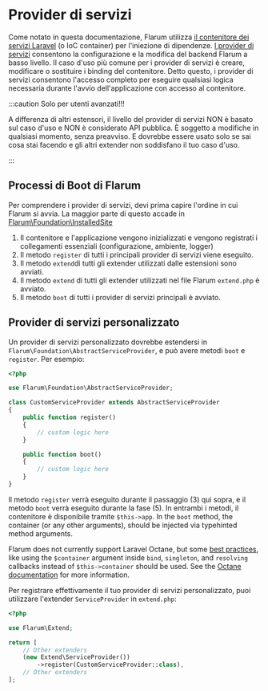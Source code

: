 # Provider di servizi

Come notato in questa documentazione, Flarum utilizza [il contenitore dei servizi Laravel](https://laravel.com/docs/6.x/container) (o IoC container) per l'iniezione di dipendenze. [I provider di servizi](https://laravel.com/docs/6.x/providers) consentono la configurazione e la modifica del backend Flarum a basso livello. Il caso d'uso più comune per i provider di servizi è creare, modificare o sostituire i binding del contenitore. Detto questo, i provider di servizi consentono l'accesso completo per eseguire qualsiasi logica necessaria durante l'avvio dell'applicazione con accesso al contenitore.

:::caution Solo per utenti avanzati!!!

A differenza di altri estensori, il livello del provider di servizi NON è basato sul caso d'uso e NON è considerato API pubblica. È soggetto a modifiche in qualsiasi momento, senza preavviso. E dovrebbe essere usato solo se sai cosa stai facendo e gli altri extender non soddisfano il tuo caso d'uso.

:::

## Processi di Boot di Flarum

Per comprendere i provider di servizi, devi prima capire l'ordine in cui Flarum si avvia. La maggior parte di questo accade in [Flarum\Foundation\InstalledSite](https://github.com/flarum/core/blob/master/src/Foundation/InstalledSite.php)

1. Il contenitore e l'applicazione vengono inizializzati e vengono registrati i collegamenti essenziali (configurazione, ambiente, logger)
2. Il metodo `register` di tutti i principali provider di servizi viene eseguito.
3. Il metodo `extend`di tutti gli extender utilizzati dalle estensioni sono avviati.
4. Il metodo `extend` di tutti gli extender utilizzati nel file Flarum `extend.php` è avviato.
5. Il metodo `boot` di tutti i provider di servizi principali è avviato.

## Provider di servizi personalizzato

Un provider di servizi personalizzato dovrebbe estendersi in `Flarum\Foundation\AbstractServiceProvider`, e può avere metodi `boot` e `register`. Per esempio:

```php
<?php

use Flarum\Foundation\AbstractServiceProvider;

class CustomServiceProvider extends AbstractServiceProvider
{
    public function register()
    {
        // custom logic here
    }

    public function boot()
    {
        // custom logic here
    }
}
```

Il metodo `register` verrà eseguito durante il passaggio (3) qui sopra, e il metodo `boot` verrà eseguito durante la fase (5). In entrambi i metodi, il contenitore è disponibile tramite `$this->app`. In the `boot` method, the container (or any other arguments), should be injected via typehinted method arguments.

Flarum does not currently support Laravel Octane, but some [best practices](https://laravel.com/docs/8.x/octane#dependency-injection-and-octane), like using the `$container` argument inside `bind`, `singleton`, and `resolving` callbacks instead of `$this->container` should be used. See the [Octane documentation](https://laravel.com/docs/8.x/octane#dependency-injection-and-octane) for more information.

Per registrare effettivamente il tuo provider di servizi personalizzato, puoi utilizzare l'extender `ServiceProvider` in `extend.php`:

```php
<?php

use Flarum\Extend;

return [
    // Other extenders
    (new Extend\ServiceProvider())
        ->register(CustomServiceProvider::class),
    // Other extenders
];
```
